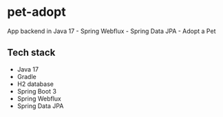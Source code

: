# pet-adopt
App backend in Java 17 - Spring Webflux - Spring Data JPA - Adopt a Pet

## Tech stack

- Java 17
- Gradle
- H2 database
- Spring Boot 3
- Spring Webflux
- Spring Data JPA

